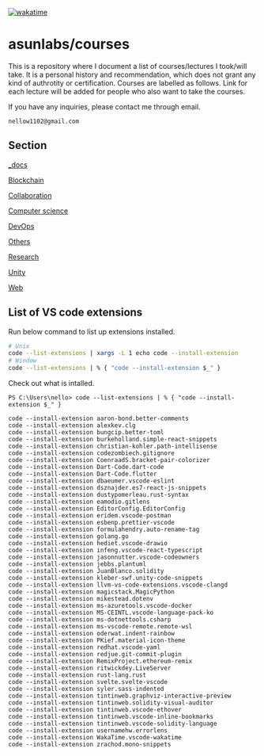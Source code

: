 [![wakatime](https://wakatime.com/badge/user/e56daee8-7aae-4b0e-814c-b6bb7f5f841c/project/2e2c8f06-cb08-4615-80ae-9dbeef7c84f0.svg)](https://wakatime.com/badge/user/e56daee8-7aae-4b0e-814c-b6bb7f5f841c/project/2e2c8f06-cb08-4615-80ae-9dbeef7c84f0)

# asunlabs/courses

This is a repository where I document a list of courses/lectures I took/will take. It is a personal history and recommendation, which does not grant any kind of authrotity or certification. Courses are labelled as follows. Link for each lecture will be added for people who also want to take the courses.

If you have any inquiries, please contact me through email.

```
nellow1102@gmail.com
```

## Section

[\_docs](https://github.com/asunlabs/courses/tree/main/_docs)

[Blockchain](https://github.com/asunlabs/courses/tree/main/blockchain)

[Collaboration](https://github.com/asunlabs/courses/tree/main/collaboration)

[Computer science](https://github.com/asunlabs/courses/tree/main/computerScience)

[DevOps](https://github.com/asunlabs/courses/tree/main/devOps)

[Others](https://github.com/asunlabs/courses/tree/main/others)

[Research](https://github.com/asunlabs/courses/tree/main/research)

[Unity](https://github.com/asunlabs/courses/tree/main/unity)

[Web](https://github.com/asunlabs/courses/tree/main/web)

## List of VS code extensions

Run below command to list up extensions installed.

```sh
# Unix
code --list-extensions | xargs -L 1 echo code --install-extension
# Window
code --list-extensions | % { "code --install-extension $_" }
```

Check out what is intalled.

```
PS C:\Users\nello> code --list-extensions | % { "code --install-extension $_" }

code --install-extension aaron-bond.better-comments
code --install-extension alexkev.clg
code --install-extension bungcip.better-toml
code --install-extension burkeholland.simple-react-snippets
code --install-extension christian-kohler.path-intellisense
code --install-extension codezombiech.gitignore
code --install-extension CoenraadS.bracket-pair-colorizer
code --install-extension Dart-Code.dart-code
code --install-extension Dart-Code.flutter
code --install-extension dbaeumer.vscode-eslint
code --install-extension dsznajder.es7-react-js-snippets
code --install-extension dustypomerleau.rust-syntax
code --install-extension eamodio.gitlens
code --install-extension EditorConfig.EditorConfig
code --install-extension eridem.vscode-postman
code --install-extension esbenp.prettier-vscode
code --install-extension formulahendry.auto-rename-tag
code --install-extension golang.go
code --install-extension hediet.vscode-drawio
code --install-extension infeng.vscode-react-typescript
code --install-extension jasonnutter.vscode-codeowners
code --install-extension jebbs.plantuml
code --install-extension JuanBlanco.solidity
code --install-extension kleber-swf.unity-code-snippets
code --install-extension llvm-vs-code-extensions.vscode-clangd
code --install-extension magicstack.MagicPython
code --install-extension mikestead.dotenv
code --install-extension ms-azuretools.vscode-docker
code --install-extension MS-CEINTL.vscode-language-pack-ko
code --install-extension ms-dotnettools.csharp
code --install-extension ms-vscode-remote.remote-wsl
code --install-extension oderwat.indent-rainbow
code --install-extension PKief.material-icon-theme
code --install-extension redhat.vscode-yaml
code --install-extension redjue.git-commit-plugin
code --install-extension RemixProject.ethereum-remix
code --install-extension ritwickdey.LiveServer
code --install-extension rust-lang.rust
code --install-extension svelte.svelte-vscode
code --install-extension syler.sass-indented
code --install-extension tintinweb.graphviz-interactive-preview
code --install-extension tintinweb.solidity-visual-auditor
code --install-extension tintinweb.vscode-ethover
code --install-extension tintinweb.vscode-inline-bookmarks
code --install-extension tintinweb.vscode-solidity-language
code --install-extension usernamehw.errorlens
code --install-extension WakaTime.vscode-wakatime
code --install-extension zrachod.mono-snippets
```
